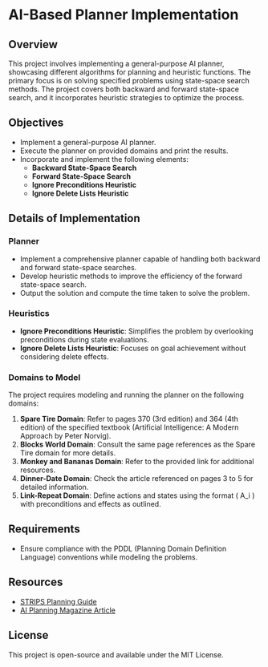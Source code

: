 # AI-Based Planner Implementation

## Overview
This project involves implementing a general-purpose AI planner, showcasing different algorithms for planning and heuristic functions. The primary focus is on solving specified problems using state-space search methods. The project covers both backward and forward state-space search, and it incorporates heuristic strategies to optimize the process.

## Objectives
- Implement a general-purpose AI planner.
- Execute the planner on provided domains and print the results.
- Incorporate and implement the following elements:
  - **Backward State-Space Search**
  - **Forward State-Space Search**
  - **Ignore Preconditions Heuristic**
  - **Ignore Delete Lists Heuristic**

## Details of Implementation
### Planner
- Implement a comprehensive planner capable of handling both backward and forward state-space searches.
- Develop heuristic methods to improve the efficiency of the forward state-space search.
- Output the solution and compute the time taken to solve the problem.

### Heuristics
- **Ignore Preconditions Heuristic**: Simplifies the problem by overlooking preconditions during state evaluations.
- **Ignore Delete Lists Heuristic**: Focuses on goal achievement without considering delete effects.

### Domains to Model
The project requires modeling and running the planner on the following domains:
1. **Spare Tire Domain**: Refer to pages 370 (3rd edition) and 364 (4th edition) of the specified textbook (Artificial Intelligence: A Modern Approach by Peter Norvig).
2. **Blocks World Domain**: Consult the same page references as the Spare Tire domain for more details.
3. **Monkey and Bananas Domain**: Refer to the provided link for additional resources.
4. **Dinner-Date Domain**: Check the article referenced on pages 3 to 5 for detailed information.
5. **Link-Repeat Domain**: Define actions and states using the format \( A_i \) with preconditions and effects as outlined.

## Requirements
- Ensure compliance with the PDDL (Planning Domain Definition Language) conventions while modeling the problems.

## Resources
- [STRIPS Planning Guide](http://idm-lab.org/intro-to-ai/supplements/strips.pdf)
- [AI Planning Magazine Article](https://ojs.aaai.org/index.php/aimagazine/article/download/1459/1358%20PDF)

## License
This project is open-source and available under the MIT License.
